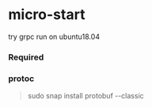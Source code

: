 # micro-start

try grpc run on ubuntu18.04

### Required

### protoc

  >sudo snap install protobuf --classic




